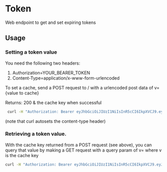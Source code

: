 # Token

Web endpoint to get and set expiring tokens

## Usage

### Setting a token value

You need the following two headers:
1) Authorization=YOUR_BEARER_TOKEN
2) Content-Type=application/x-www-form-urlencoded

To set a cache, send a POST request to / with a urlencoded post data of v={value to cache}

Returns: 200 & the cache key when successful

```bash
 curl -H "Authorization: Bearer eyJhbGciOiJIUzI1NiIsInR5cCI6IkpXVCJ9.eyJpc3MiOiJhdXRoIn0.KMPAftLfdvY7uABGBpl21Aww" --data "v=hello" http://localhost:4000/
 ```
 
 (note that curl autosets the content-type header)
 

### Retrieving a token value.
With the cache key returned from a POST request (see above), you can query that value by making a GET request with a query param of v= where v is the cache key

```bash
curl -H "Authorization: Bearer eyJhbGciOiJIUzI1NiIsInR5cCI6IkpXVCJ9.eyJpc3MiOiJhdXRoIn0.KZIiseeYISnFQXDFAIx9MPAftLfdvY7uABGBpl21Aww" http://localhost:4000/?v=A3Xiuwm3B2Aq_r8n32M7GZ-spJ9bSGFzjLeCW4Rm41-2
```
